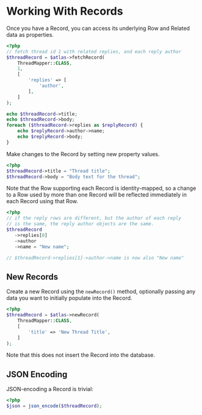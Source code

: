 # Working With Records

Once you have a Record, you can access its underlying Row and Related data
as properties.

```php
<?php
// fetch thread id 1 with related replies, and each reply author
$threadRecord = $atlas->fetchRecord(
    ThreadMapper::CLASS,
    1,
    [
        'replies' => [
            'author',
        ],
    ]
);

echo $threadRecord->title;
echo $threadRecord->body;
foreach ($threadRecord->replies as $replyRecord) {
    echo $replyRecord->author->name;
    echo $replyRecord->body;
}
```

Make changes to the Record by setting new property values.

```php
<?php
$threadRecord->title = "Thread title";
$threadRecord->body = "Body text for the thread";
```

Note that the Row supporting each Record is identity-mapped, so a change to
a Row used by more than one Record will be reflected immediately in each
Record using that Row.

 ```php
<?php
// if the reply rows are different, but the author of each reply
// is the same, the reply author objects are the same.
$threadRecord
    ->replies[0]
    ->author
    ->name = "New name";

// $threadRecord->replies[1]->author->name is now also "New name"
```

## New Records

Create a new Record using the `newRecord()` method, optionally passing any data
you want to initially populate into the Record.

```php
<?php
$threadRecord = $atlas->newRecord(
    ThreadMapper::CLASS,
    [
        'title' => 'New Thread Title',
    ]
);
```

Note that this does not insert the Record into the database.

## JSON Encoding

JSON-encoding a Record is trivial:

```php
<?php
$json = json_encode($threadRecord);
```
